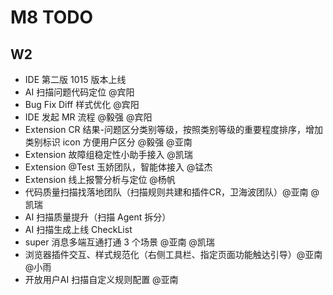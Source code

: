 # M8 TODO

## W2

* IDE 第二版 1015 版本上线
* AI 扫描问题代码定位 @宾阳
* Bug Fix Diff 样式优化 @宾阳
* IDE 发起 MR 流程 @毅强 @宾阳
* Extension CR 结果-问题区分类别等级，按照类别等级的重要程度排序，增加类别标识 icon 方便用户区分 @毅强 @亚南
* Extension 故障组稳定性小助手接入 @凯瑞
* Extension @Test 玉娇团队，智能体接入 @锰杰 
* Extension 线上报警分析与定位 @杨帆
* 代码质量扫描找落地团队（扫描规则共建和插件CR，卫海波团队）@亚南 @凯瑞
* AI 扫描质量提升（扫描 Agent 拆分）
* AI 扫描生成上线 CheckList
* super 消息多端互通打通 3 个场景 @亚南 @凯瑞
* 浏览器插件交互、样式规范化（右侧工具栏、指定页面功能触达引导）@亚南 @小雨
* 开放用户AI 扫描自定义规则配置 @亚南